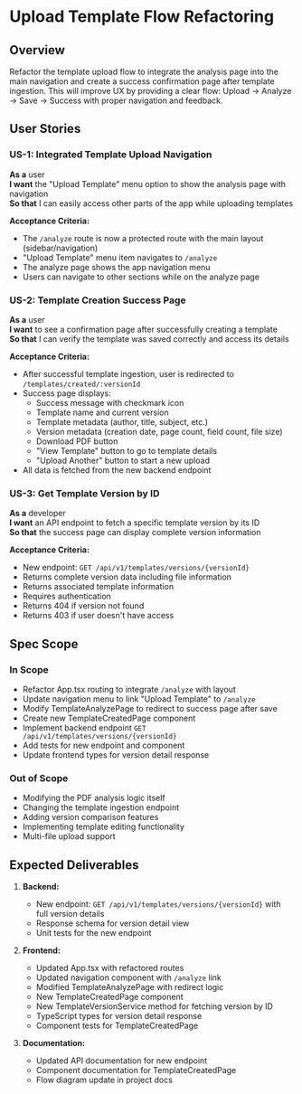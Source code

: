 # Upload Template Flow Refactoring

## Overview

Refactor the template upload flow to integrate the analysis page into the main navigation and create a success confirmation page after template ingestion. This will improve UX by providing a clear flow: Upload → Analyze → Save → Success with proper navigation and feedback.

## User Stories

### US-1: Integrated Template Upload Navigation

**As a** user  
**I want** the "Upload Template" menu option to show the analysis page with navigation  
**So that** I can easily access other parts of the app while uploading templates

**Acceptance Criteria:**

- The `/analyze` route is now a protected route with the main layout (sidebar/navigation)
- "Upload Template" menu item navigates to `/analyze`
- The analyze page shows the app navigation menu
- Users can navigate to other sections while on the analyze page

### US-2: Template Creation Success Page

**As a** user  
**I want** to see a confirmation page after successfully creating a template  
**So that** I can verify the template was saved correctly and access its details

**Acceptance Criteria:**

- After successful template ingestion, user is redirected to `/templates/created/:versionId`
- Success page displays:
  - Success message with checkmark icon
  - Template name and current version
  - Template metadata (author, title, subject, etc.)
  - Version metadata (creation date, page count, field count, file size)
  - Download PDF button
  - "View Template" button to go to template details
  - "Upload Another" button to start a new upload
- All data is fetched from the new backend endpoint

### US-3: Get Template Version by ID

**As a** developer  
**I want** an API endpoint to fetch a specific template version by its ID  
**So that** the success page can display complete version information

**Acceptance Criteria:**

- New endpoint: `GET /api/v1/templates/versions/{versionId}`
- Returns complete version data including file information
- Returns associated template information
- Requires authentication
- Returns 404 if version not found
- Returns 403 if user doesn't have access

## Spec Scope

### In Scope

- Refactor App.tsx routing to integrate `/analyze` with layout
- Update navigation menu to link "Upload Template" to `/analyze`
- Modify TemplateAnalyzePage to redirect to success page after save
- Create new TemplateCreatedPage component
- Implement backend endpoint `GET /api/v1/templates/versions/{versionId}`
- Add tests for new endpoint and component
- Update frontend types for version detail response

### Out of Scope

- Modifying the PDF analysis logic itself
- Changing the template ingestion endpoint
- Adding version comparison features
- Implementing template editing functionality
- Multi-file upload support

## Expected Deliverables

1. **Backend:**

   - New endpoint: `GET /api/v1/templates/versions/{versionId}` with full version details
   - Response schema for version detail view
   - Unit tests for the new endpoint

2. **Frontend:**

   - Updated App.tsx with refactored routes
   - Updated navigation component with `/analyze` link
   - Modified TemplateAnalyzePage with redirect logic
   - New TemplateCreatedPage component
   - New TemplateVersionService method for fetching version by ID
   - TypeScript types for version detail response
   - Component tests for TemplateCreatedPage

3. **Documentation:**
   - Updated API documentation for new endpoint
   - Component documentation for TemplateCreatedPage
   - Flow diagram update in project docs
